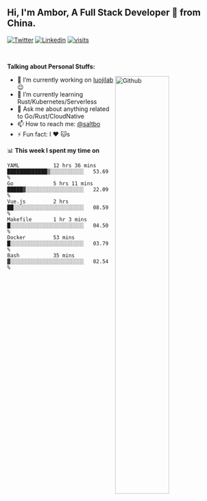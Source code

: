 ## Hi, I'm Ambor, A Full Stack Developer 🚀 from China.

[![Twitter](https://img.shields.io/badge/-saltbo-1ca0f1?style=flat&logo=twitter&logoColor=white)](https://twitter.com/rdsaltbo)
[![Linkedin](https://img.shields.io/badge/-saltbo-blue?style=flat&logo=Linkedin&logoColor=white)](https://www.linkedin.com/in/saltbo/)
[![visits](https://visitor.vercel.app/page/saltbo?color=light-green)](https://github.com/saltbo/)

&nbsp;  

**Talking about Personal Stuffs:**
<!-- Any image aligned to the right. Beware the width  -->
<img width="50%" align="right" alt="Github" src="https://raw.githubusercontent.com/saltbo/saltbo/master/images/git-header.svg" />

- 🔭 I’m currently working on [luojilab](https://github.com/luojilab) :wink:
- 🌱 I’m currently learning Rust/Kubernetes/Serverless
- 💬 Ask me about anything related to Go/Rust/CloudNative
- 📫 How to reach me: [@saltbo](https://twitter.com/rdsaltbo)
- ⚡ Fun fact: I :heart: :cat:s


📊 **This week I spent my time on**
<!--START_SECTION:waka-->

```text
YAML           12 hrs 36 mins  █████████████▒░░░░░░░░░░░   53.69 %
Go             5 hrs 11 mins   █████▓░░░░░░░░░░░░░░░░░░░   22.09 %
Vue.js         2 hrs           ██░░░░░░░░░░░░░░░░░░░░░░░   08.59 %
Makefile       1 hr 3 mins     █░░░░░░░░░░░░░░░░░░░░░░░░   04.50 %
Docker         53 mins         █░░░░░░░░░░░░░░░░░░░░░░░░   03.79 %
Bash           35 mins         ▓░░░░░░░░░░░░░░░░░░░░░░░░   02.54 %
```

<!--END_SECTION:waka-->
